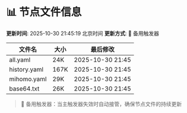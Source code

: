 # 📊 节点文件信息

**更新时间**: 2025-10-30 21:45:19 北京时间
**更新方式**: 🔄 备用触发器

| 文件名 | 大小 | 最后修改 |
|--------|------|----------|
| all.yaml | 24K | 2025-10-30 21:45 |
| history.yaml | 167K | 2025-10-30 21:45 |
| mihomo.yaml | 29K | 2025-10-30 21:45 |
| base64.txt | 26K | 2025-10-30 21:45 |

> 🔄 备用触发器：当主触发器失效时自动接管，确保节点文件的持续更新
